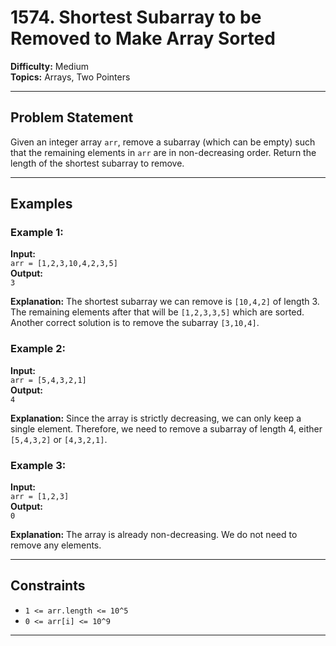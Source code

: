 # 1574. Shortest Subarray to be Removed to Make Array Sorted
**Difficulty:** Medium  
**Topics:** Arrays, Two Pointers

---

## Problem Statement

Given an integer array `arr`, remove a subarray (which can be empty) such that the remaining elements in `arr` are in non-decreasing order. Return the length of the shortest subarray to remove.

---

## Examples

### Example 1:
**Input:**  
`arr = [1,2,3,10,4,2,3,5]`  
**Output:**  
`3`

**Explanation:** The shortest subarray we can remove is `[10,4,2]` of length 3. The remaining elements after that will be `[1,2,3,3,5]` which are sorted. Another correct solution is to remove the subarray `[3,10,4]`.

### Example 2:
**Input:**  
`arr = [5,4,3,2,1]`  
**Output:**  
`4`

**Explanation:** Since the array is strictly decreasing, we can only keep a single element. Therefore, we need to remove a subarray of length 4, either `[5,4,3,2]` or `[4,3,2,1]`.

### Example 3:
**Input:**  
`arr = [1,2,3]`  
**Output:**  
`0`

**Explanation:** The array is already non-decreasing. We do not need to remove any elements.

---

## Constraints

- `1 <= arr.length <= 10^5`
- `0 <= arr[i] <= 10^9`

---

